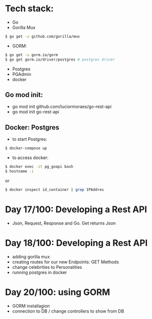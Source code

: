 # Tech stack:
- Go
- Gorilla Mux
```bash
$ go get -u github.com/gorilla/mux
```
- GORM:
```bash
$ go get -u gorm.io/gorm
$ go get gorm.io/driver/postgres # postgres driver
```
- Postgres
- PGAdmin
- docker
## Go mod init:
- go mod init github.com/luciormoraes/go-rest-api
- go mod init go-rest-api

## Docker: Postgres
- to start Postgres:
```bash
$ docker-compose up
```
- to access docker:
```bash
$ docker exec -it pg_goapi bash
$ hostname -i
```
or
```bash
$ docker inspect id_container | grep IPAddres
```

# Day 17/100: Developing a Rest API
- Json, Request, Response and Go. Get returns Json

# Day 18/100: Developing a Rest API
- adding gorilla mux
- creating routes for our new Endpoints: GET Methods
- change celebrities to Personalities
- running postgres in docker

# Day 20/100: using GORM
- GORM installagion
- connection to DB / change controllers to show from DB
